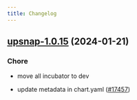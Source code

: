 ```yaml
---
title: Changelog
---
```




## [upsnap-1.0.15](https://github.com/truecharts/charts/compare/upsnap-1.0.14...upsnap-1.0.15) (2024-01-21)

### Chore



- move all incubator to dev

- update metadata in chart.yaml ([#17457](https://github.com/truecharts/charts/issues/17457))